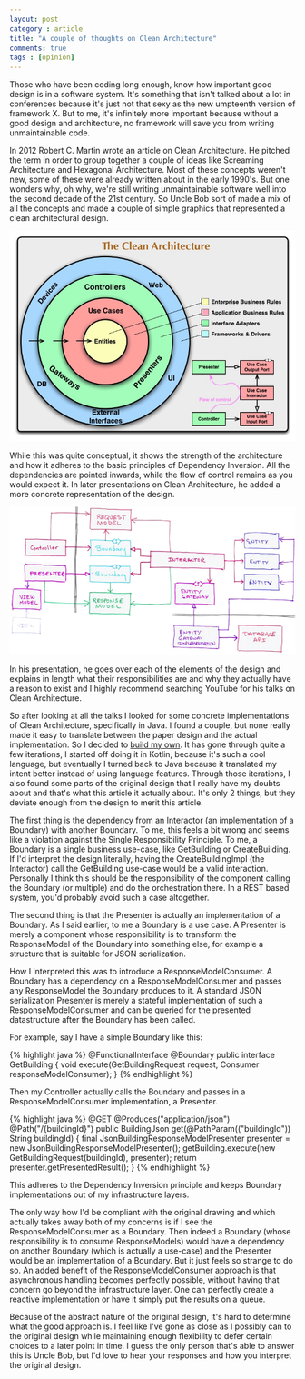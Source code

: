 ```yaml
---
layout: post
category : article
title: "A couple of thoughts on Clean Architecture"
comments: true
tags : [opinion]
---
```


Those who have been coding long enough, know how important good design is in a software system. It's something that isn't talked about a lot in conferences because it's just not that sexy as the new umpteenth version of framework X. But to me, it's infinitely more important because without a good design and architecture, no framework will save you from writing unmaintainable code.

In 2012 Robert C. Martin wrote an article on Clean Architecture. He pitched the term in order to group together a couple of ideas like Screaming Architecture and Hexagonal Architecture. Most of these concepts weren't new, some of these were already written about in the early 1990's. But one wonders why, oh why, we're still writing unmaintainable software well into the second decade of the 21st century. So Uncle Bob sort of made a mix of all the concepts and made a couple of simple graphics that represented a clean architectural design.

![Clean Architecture](/img/CleanArchitecture.jpg)

While this was quite conceptual, it shows the strength of the architecture and how it adheres to the basic principles of Dependency Inversion. All the dependencies are pointed inwards, while the flow of control remains as you would expect it. In later presentations on Clean Architecture, he added a more concrete representation of the design.

![Clean Architecture Design](/img/CleanArchitectureDesign.png)

In his presentation, he goes over each of the elements of the design and explains in length what their responsibilities are and why they actually have a reason to exist and I highly recommend searching YouTube for his talks on Clean Architecture.

So after looking at all the talks I looked for some concrete implementations of Clean Architecture, specifically in Java. I found a couple, but none really made it easy to translate between the paper design and the actual implementation. So I decided to [build my own](https://github.com/lievendoclo/cleanarch). It has gone through quite a few iterations, I started off doing it in Kotlin, because it's such a cool language, but eventually I turned back to Java because it translated my intent better instead of using language features. Through those iterations, I also found some parts of the original design that I really have my doubts about and that's what this article it actually about. It's only 2 things, but they deviate enough from the design to merit this article.

The first thing is the dependency from an Interactor (an implementation of a Boundary) with another Boundary. To me, this feels a bit wrong and seems like a violation against the Single Responsibility Principle. To me, a Boundary is a single business use-case, like GetBuilding or CreateBuilding. If I'd interpret the design literally, having the CreateBuildingImpl (the Interactor) call the GetBuilding use-case would be a valid interaction. Personally I think this should be the responsibility of the component calling the Boundary (or multiple) and do the orchestration there. In a REST based system, you'd probably avoid such a case altogether.

The second thing is that the Presenter is actually an implementation of a Boundary. As I said earlier, to me a Boundary is a use case. A Presenter is merely a component whose responsibility is to transform the ResponseModel of the Boundary into something else, for example a structure that is suitable for JSON serialization.

How I interpreted this was to introduce a ResponseModelConsumer. A Boundary has a dependency on a ResponseModelConsumer and passes any ResponseModel the Boundary produces to it. A standard JSON serialization Presenter is merely a stateful implementation of such a ResponseModelConsumer and can be queried for the presented datastructure after the Boundary has been called.

For example, say I have a simple Boundary like this:

{% highlight java %}
@FunctionalInterface
@Boundary
public interface GetBuilding {
  void execute(GetBuildingRequest request, Consumer<BuildingResponseModel> responseModelConsumer);
}
{% endhighlight %}

Then my Controller actually calls the Boundary and passes in a ResponseModelConsumer implementation, a Presenter.

{% highlight java %}
@GET
@Produces("application/json")
@Path("/{buildingId}")
public BuildingJson get(@PathParam(("buildingId")) String buildingId)  {
  final JsonBuildingResponseModelPresenter presenter = new JsonBuildingResponseModelPresenter();
  getBuilding.execute(new GetBuildingRequest(buildingId), presenter);
  return presenter.getPresentedResult();
}
{% endhighlight %}

This adheres to the Dependency Inversion principle and keeps Boundary implementations out of my infrastructure layers.

The only way how I'd be compliant with the original drawing and which actually takes away both of my concerns is if I see the ResponseModelConsumer as a Boundary. Then indeed a Boundary (whose responsibility is to consume ResponseModels) would have a dependency on another Boundary (which is actually a use-case) and the Presenter would be an implementation of a Boundary. But it just feels so strange to do so. An added benefit of the ResponseModelConsumer approach is that asynchronous handling becomes perfectly possible, without having that concern go beyond the infrastructure layer. One can perfectly create a reactive implementation or have it simply put the results on a queue.

Because of the abstract nature of the original design, it's hard to determine what the good approach is. I feel like I've gone as close as I possibly can to the original design while maintaining enough flexibility to defer certain choices to a later point in time. I guess the only person that's able to answer this is Uncle Bob, but I'd love to hear your responses and how you interpret the original design.
